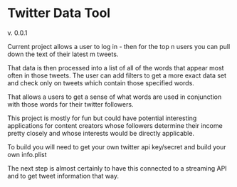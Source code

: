 # Twitter Data Tool
v. 0.0.1

Current project allows a user to log in - then for the top n users you can pull down the text of their latest m tweets.

That data is then processed into a list of all of the words that appear most often in those tweets. The user can add filters to get a more exact data set and check only on tweets which contain those specified words.

That allows a users to get a sense of what words are used in conjunction with those words for their twitter followers.

This project is mostly for fun but could have potential interesting applications for content creators whose followers determine their income pretty closely and whose interests would be directly applicable.

To build you will need to get your own twitter api key/secret and build your own info.plist

The next step is almost certainly to have this connected to a streaming API and to get tweet information that way.

